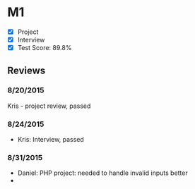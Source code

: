 # M1

- [x] Project
- [x] Interview
- [x] Test Score: 89.8%

## Reviews

### 8/20/2015

Kris - project review, passed

### 8/24/2015
- Kris: Interview, passed

### 8/31/2015
- Daniel: PHP project: needed to handle invalid inputs better
- 

